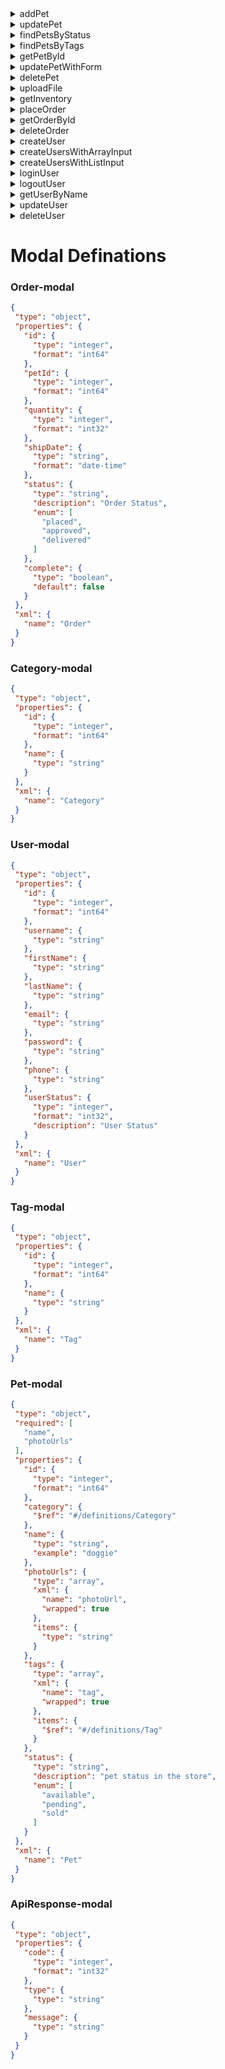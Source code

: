 
<details>

<summary>addPet</summary>

addPet
---
 **Example**

 ```js
 const  { data, error } = await Mysdk.addPet({
  /** Pet modal, description-Pet object that needs to be added to the store,required-true */
})
```
**Responses**

          
> Error 4XX
```json
{
  "405": {
    "description": "Invalid input"
  }
}
```

######  [Pet](###Pet-modal) 
</details>

<details>

<summary>updatePet</summary>

updatePet
---
 **Example**

 ```js
 const  { data, error } = await Mysdk.updatePet({
  /** Pet modal, description-Pet object that needs to be added to the store,required-true */
})
```
**Responses**

          
> Error 4XX
```json
{
  "400": {
    "description": "Invalid ID supplied"
  },
  "404": {
    "description": "Pet not found"
  },
  "405": {
    "description": "Validation exception"
  }
}
```

######  [Pet](###Pet-modal)  [Pet](###Pet-modal) 
</details>

<details>

<summary>findPetsByStatus</summary>

findPetsByStatus
---
 **Example**

 ```js
 const  { data, error } = await Mysdk.findPetsByStatus({
  _params: {
   status:array, /** description-Status values that need to be considered for filter,required-true,items-{"type"-"string","enum"-["available","pending","sold"],"default"-"available"},collectionFormat-multi */ 
  }
})
```
**Responses**

          
> Success 2XX
```json
{
  "200": {
    "description": "successful operation",
    "schema": {
      "type": "array",
      "items": {
        "$ref": "#/definitions/Pet"
      }
    }
  }
}
```

> Error 4XX
```json
{
  "400": {
    "description": "Invalid status value"
  }
}
```

######  [Pet](###Pet-modal)  [Pet](###Pet-modal)  [Pet](###Pet-modal) 
</details>

<details>

<summary>findPetsByTags</summary>

findPetsByTags
---
 **Example**

 ```js
 const  { data, error } = await Mysdk.findPetsByTags({
  _params: {
   tags:array, /** description-Tags to filter by,required-true,items-{"type"-"string"},collectionFormat-multi */ 
  }
})
```
**Responses**

          
> Success 2XX
```json
{
  "200": {
    "description": "successful operation",
    "schema": {
      "type": "array",
      "items": {
        "$ref": "#/definitions/Pet"
      }
    }
  }
}
```

> Error 4XX
```json
{
  "400": {
    "description": "Invalid tag value"
  }
}
```

######  [Pet](###Pet-modal)  [Pet](###Pet-modal)  [Pet](###Pet-modal)  [Pet](###Pet-modal) 
</details>

<details>

<summary>getPetById</summary>

getPetById
---
 **Example**

 ```js
 const  { data, error } = await Mysdk.getPetById({
  _pathParams: {
   petId:integer, /** description-ID of pet to return,required-true,format-int64 */ 
  }
})
```
**Responses**

          
> Success 2XX
```json
{
  "200": {
    "description": "successful operation",
    "schema": {
      "$ref": "#/definitions/Pet"
    }
  }
}
```

> Error 4XX
```json
{
  "400": {
    "description": "Invalid ID supplied"
  },
  "404": {
    "description": "Pet not found"
  }
}
```

######  [Pet](###Pet-modal)  [Pet](###Pet-modal)  [Pet](###Pet-modal)  [Pet](###Pet-modal)  [Pet](###Pet-modal) 
</details>

<details>

<summary>updatePetWithForm</summary>

updatePetWithForm
---
 **Example**

 ```js
 const  { data, error } = await Mysdk.updatePetWithForm({
 name:string, /** description-Updated name of the pet,required-false */
 status:string, /** description-Updated status of the pet,required-false */
  _pathParams: {
   petId:integer, /** description-ID of pet that needs to be updated,required-true,format-int64 */ 
  }
})
```
**Responses**

          
> Error 4XX
```json
{
  "405": {
    "description": "Invalid input"
  }
}
```

######  [Pet](###Pet-modal)  [Pet](###Pet-modal)  [Pet](###Pet-modal)  [Pet](###Pet-modal)  [Pet](###Pet-modal) 
</details>

<details>

<summary>deletePet</summary>

deletePet
---
 **Example**

 ```js
 const  { data, error } = await Mysdk.deletePet({
  _pathParams: {
   petId:integer, /** description-Pet id to delete,required-true,format-int64 */ 
  }
})
```
**Responses**

          
> Error 4XX
```json
{
  "400": {
    "description": "Invalid ID supplied"
  },
  "404": {
    "description": "Pet not found"
  }
}
```

######  [Pet](###Pet-modal)  [Pet](###Pet-modal)  [Pet](###Pet-modal)  [Pet](###Pet-modal)  [Pet](###Pet-modal) 
</details>

<details>

<summary>uploadFile</summary>

uploadFile
---
 **Example**

 ```js
 const  { data, error } = await Mysdk.uploadFile({
 additionalMetadata:string, /** description-Additional data to pass to server,required-false */
 file:file, /** description-file to upload,required-false */
  _pathParams: {
   petId:integer, /** description-ID of pet to update,required-true,format-int64 */ 
  }
})
```
**Responses**

          
> Success 2XX
```json
{
  "200": {
    "description": "successful operation",
    "schema": {
      "$ref": "#/definitions/ApiResponse"
    }
  }
}
```

######  [Pet](###Pet-modal)  [Pet](###Pet-modal)  [Pet](###Pet-modal)  [Pet](###Pet-modal)  [Pet](###Pet-modal)  [ApiResponse](###ApiResponse-modal) 
</details>

<details>

<summary>getInventory</summary>

getInventory
---
 **Example**

 ```js
 const  { data, error } = await Mysdk.getInventory({

})
```
**Responses**

          
> Success 2XX
```json
{
  "200": {
    "description": "successful operation",
    "schema": {
      "type": "object",
      "additionalProperties": {
        "type": "integer",
        "format": "int32"
      }
    }
  }
}
```

######  [Pet](###Pet-modal)  [Pet](###Pet-modal)  [Pet](###Pet-modal)  [Pet](###Pet-modal)  [Pet](###Pet-modal)  [ApiResponse](###ApiResponse-modal)  [undefined](###undefined-modal) 
</details>

<details>

<summary>placeOrder</summary>

placeOrder
---
 **Example**

 ```js
 const  { data, error } = await Mysdk.placeOrder({
  /** Order modal, description-order placed for purchasing the pet,required-true */
})
```
**Responses**

          
> Success 2XX
```json
{
  "200": {
    "description": "successful operation",
    "schema": {
      "$ref": "#/definitions/Order"
    }
  }
}
```

> Error 4XX
```json
{
  "400": {
    "description": "Invalid Order"
  }
}
```

######  [Pet](###Pet-modal)  [Pet](###Pet-modal)  [Order](###Order-modal)  [Pet](###Pet-modal)  [Pet](###Pet-modal)  [Pet](###Pet-modal)  [ApiResponse](###ApiResponse-modal)  [undefined](###undefined-modal)  [Order](###Order-modal) 
</details>

<details>

<summary>getOrderById</summary>

getOrderById
---
 **Example**

 ```js
 const  { data, error } = await Mysdk.getOrderById({
  _pathParams: {
   orderId:integer, /** description-ID of pet that needs to be fetched,required-true,maximum-10,minimum-1,format-int64 */ 
  }
})
```
**Responses**

          
> Success 2XX
```json
{
  "200": {
    "description": "successful operation",
    "schema": {
      "$ref": "#/definitions/Order"
    }
  }
}
```

> Error 4XX
```json
{
  "400": {
    "description": "Invalid ID supplied"
  },
  "404": {
    "description": "Order not found"
  }
}
```

######  [Pet](###Pet-modal)  [Pet](###Pet-modal)  [Order](###Order-modal)  [Pet](###Pet-modal)  [Pet](###Pet-modal)  [Pet](###Pet-modal)  [ApiResponse](###ApiResponse-modal)  [undefined](###undefined-modal)  [Order](###Order-modal)  [Order](###Order-modal) 
</details>

<details>

<summary>deleteOrder</summary>

deleteOrder
---
 **Example**

 ```js
 const  { data, error } = await Mysdk.deleteOrder({
  _pathParams: {
   orderId:integer, /** description-ID of the order that needs to be deleted,required-true,minimum-1,format-int64 */ 
  }
})
```
**Responses**

          
> Error 4XX
```json
{
  "400": {
    "description": "Invalid ID supplied"
  },
  "404": {
    "description": "Order not found"
  }
}
```

######  [Pet](###Pet-modal)  [Pet](###Pet-modal)  [Order](###Order-modal)  [Pet](###Pet-modal)  [Pet](###Pet-modal)  [Pet](###Pet-modal)  [ApiResponse](###ApiResponse-modal)  [undefined](###undefined-modal)  [Order](###Order-modal)  [Order](###Order-modal) 
</details>

<details>

<summary>createUser</summary>

createUser
---
 **Example**

 ```js
 const  { data, error } = await Mysdk.createUser({
  /** User modal, description-Created user object,required-true */
})
```
**Responses**

          
> Default
```json
{
  "default": {
    "description": "successful operation"
  }
}
```

######  [Pet](###Pet-modal)  [Pet](###Pet-modal)  [Order](###Order-modal)  [User](###User-modal)  [Pet](###Pet-modal)  [Pet](###Pet-modal)  [Pet](###Pet-modal)  [ApiResponse](###ApiResponse-modal)  [undefined](###undefined-modal)  [Order](###Order-modal)  [Order](###Order-modal) 
</details>

<details>

<summary>createUsersWithArrayInput</summary>

createUsersWithArrayInput
---
 **Example**

 ```js
 const  { data, error } = await Mysdk.createUsersWithArrayInput({
  /** User modal,type - array, description-List of user object,required-true */
})
```
**Responses**

          
> Default
```json
{
  "default": {
    "description": "successful operation"
  }
}
```

######  [Pet](###Pet-modal)  [Pet](###Pet-modal)  [Order](###Order-modal)  [User](###User-modal)  [User](###User-modal)  [Pet](###Pet-modal)  [Pet](###Pet-modal)  [Pet](###Pet-modal)  [ApiResponse](###ApiResponse-modal)  [undefined](###undefined-modal)  [Order](###Order-modal)  [Order](###Order-modal) 
</details>

<details>

<summary>createUsersWithListInput</summary>

createUsersWithListInput
---
 **Example**

 ```js
 const  { data, error } = await Mysdk.createUsersWithListInput({
  /** User modal,type - array, description-List of user object,required-true */
})
```
**Responses**

          
> Default
```json
{
  "default": {
    "description": "successful operation"
  }
}
```

######  [Pet](###Pet-modal)  [Pet](###Pet-modal)  [Order](###Order-modal)  [User](###User-modal)  [User](###User-modal)  [User](###User-modal)  [Pet](###Pet-modal)  [Pet](###Pet-modal)  [Pet](###Pet-modal)  [ApiResponse](###ApiResponse-modal)  [undefined](###undefined-modal)  [Order](###Order-modal)  [Order](###Order-modal) 
</details>

<details>

<summary>loginUser</summary>

loginUser
---
 **Example**

 ```js
 const  { data, error } = await Mysdk.loginUser({
  _params: {
   username:string, /** description-The user name for login,required-true */ 
   password:string, /** description-The password for login in clear text,required-true */ 
  }
})
```
**Responses**

          
> Success 2XX
```json
{
  "200": {
    "description": "successful operation",
    "schema": {
      "type": "string"
    },
    "headers": {
      "X-Rate-Limit": {
        "type": "integer",
        "format": "int32",
        "description": "calls per hour allowed by the user"
      },
      "X-Expires-After": {
        "type": "string",
        "format": "date-time",
        "description": "date in UTC when token expires"
      }
    }
  }
}
```

> Error 4XX
```json
{
  "400": {
    "description": "Invalid username/password supplied"
  }
}
```

######  [Pet](###Pet-modal)  [Pet](###Pet-modal)  [Order](###Order-modal)  [User](###User-modal)  [User](###User-modal)  [User](###User-modal)  [Pet](###Pet-modal)  [Pet](###Pet-modal)  [Pet](###Pet-modal)  [ApiResponse](###ApiResponse-modal)  [undefined](###undefined-modal)  [Order](###Order-modal)  [Order](###Order-modal)  [undefined](###undefined-modal) 
</details>

<details>

<summary>logoutUser</summary>

logoutUser
---
 **Example**

 ```js
 const  { data, error } = await Mysdk.logoutUser({

})
```
**Responses**

          
> Default
```json
{
  "default": {
    "description": "successful operation"
  }
}
```

######  [Pet](###Pet-modal)  [Pet](###Pet-modal)  [Order](###Order-modal)  [User](###User-modal)  [User](###User-modal)  [User](###User-modal)  [Pet](###Pet-modal)  [Pet](###Pet-modal)  [Pet](###Pet-modal)  [ApiResponse](###ApiResponse-modal)  [undefined](###undefined-modal)  [Order](###Order-modal)  [Order](###Order-modal)  [undefined](###undefined-modal) 
</details>

<details>

<summary>getUserByName</summary>

getUserByName
---
 **Example**

 ```js
 const  { data, error } = await Mysdk.getUserByName({
  _pathParams: {
   username:string, /** description-The name that needs to be fetched. Use user1 for testing. ,required-true */ 
  }
})
```
**Responses**

          
> Success 2XX
```json
{
  "200": {
    "description": "successful operation",
    "schema": {
      "$ref": "#/definitions/User"
    }
  }
}
```

> Error 4XX
```json
{
  "400": {
    "description": "Invalid username supplied"
  },
  "404": {
    "description": "User not found"
  }
}
```

######  [Pet](###Pet-modal)  [Pet](###Pet-modal)  [Order](###Order-modal)  [User](###User-modal)  [User](###User-modal)  [User](###User-modal)  [Pet](###Pet-modal)  [Pet](###Pet-modal)  [Pet](###Pet-modal)  [ApiResponse](###ApiResponse-modal)  [undefined](###undefined-modal)  [Order](###Order-modal)  [Order](###Order-modal)  [undefined](###undefined-modal)  [User](###User-modal) 
</details>

<details>

<summary>updateUser</summary>

updateUser
---
 **Example**

 ```js
 const  { data, error } = await Mysdk.updateUser({
  /** User modal, description-Updated user object,required-true */  _pathParams: {
   username:string, /** description-name that need to be updated,required-true */ 
  }
})
```
**Responses**

          
> Error 4XX
```json
{
  "400": {
    "description": "Invalid user supplied"
  },
  "404": {
    "description": "User not found"
  }
}
```

######  [Pet](###Pet-modal)  [Pet](###Pet-modal)  [Order](###Order-modal)  [User](###User-modal)  [User](###User-modal)  [User](###User-modal)  [User](###User-modal)  [Pet](###Pet-modal)  [Pet](###Pet-modal)  [Pet](###Pet-modal)  [ApiResponse](###ApiResponse-modal)  [undefined](###undefined-modal)  [Order](###Order-modal)  [Order](###Order-modal)  [undefined](###undefined-modal)  [User](###User-modal) 
</details>

<details>

<summary>deleteUser</summary>

deleteUser
---
 **Example**

 ```js
 const  { data, error } = await Mysdk.deleteUser({
  _pathParams: {
   username:string, /** description-The name that needs to be deleted,required-true */ 
  }
})
```
**Responses**

          
> Error 4XX
```json
{
  "400": {
    "description": "Invalid username supplied"
  },
  "404": {
    "description": "User not found"
  }
}
```

######  [Pet](###Pet-modal)  [Pet](###Pet-modal)  [Order](###Order-modal)  [User](###User-modal)  [User](###User-modal)  [User](###User-modal)  [User](###User-modal)  [Pet](###Pet-modal)  [Pet](###Pet-modal)  [Pet](###Pet-modal)  [ApiResponse](###ApiResponse-modal)  [undefined](###undefined-modal)  [Order](###Order-modal)  [Order](###Order-modal)  [undefined](###undefined-modal)  [User](###User-modal) 
</details>

# Modal Definations

 ### Order-modal
 ```json
{
  "type": "object",
  "properties": {
    "id": {
      "type": "integer",
      "format": "int64"
    },
    "petId": {
      "type": "integer",
      "format": "int64"
    },
    "quantity": {
      "type": "integer",
      "format": "int32"
    },
    "shipDate": {
      "type": "string",
      "format": "date-time"
    },
    "status": {
      "type": "string",
      "description": "Order Status",
      "enum": [
        "placed",
        "approved",
        "delivered"
      ]
    },
    "complete": {
      "type": "boolean",
      "default": false
    }
  },
  "xml": {
    "name": "Order"
  }
}
```

 ### Category-modal
 ```json
{
  "type": "object",
  "properties": {
    "id": {
      "type": "integer",
      "format": "int64"
    },
    "name": {
      "type": "string"
    }
  },
  "xml": {
    "name": "Category"
  }
}
```

 ### User-modal
 ```json
{
  "type": "object",
  "properties": {
    "id": {
      "type": "integer",
      "format": "int64"
    },
    "username": {
      "type": "string"
    },
    "firstName": {
      "type": "string"
    },
    "lastName": {
      "type": "string"
    },
    "email": {
      "type": "string"
    },
    "password": {
      "type": "string"
    },
    "phone": {
      "type": "string"
    },
    "userStatus": {
      "type": "integer",
      "format": "int32",
      "description": "User Status"
    }
  },
  "xml": {
    "name": "User"
  }
}
```

 ### Tag-modal
 ```json
{
  "type": "object",
  "properties": {
    "id": {
      "type": "integer",
      "format": "int64"
    },
    "name": {
      "type": "string"
    }
  },
  "xml": {
    "name": "Tag"
  }
}
```

 ### Pet-modal
 ```json
{
  "type": "object",
  "required": [
    "name",
    "photoUrls"
  ],
  "properties": {
    "id": {
      "type": "integer",
      "format": "int64"
    },
    "category": {
      "$ref": "#/definitions/Category"
    },
    "name": {
      "type": "string",
      "example": "doggie"
    },
    "photoUrls": {
      "type": "array",
      "xml": {
        "name": "photoUrl",
        "wrapped": true
      },
      "items": {
        "type": "string"
      }
    },
    "tags": {
      "type": "array",
      "xml": {
        "name": "tag",
        "wrapped": true
      },
      "items": {
        "$ref": "#/definitions/Tag"
      }
    },
    "status": {
      "type": "string",
      "description": "pet status in the store",
      "enum": [
        "available",
        "pending",
        "sold"
      ]
    }
  },
  "xml": {
    "name": "Pet"
  }
}
```

 ### ApiResponse-modal
 ```json
{
  "type": "object",
  "properties": {
    "code": {
      "type": "integer",
      "format": "int32"
    },
    "type": {
      "type": "string"
    },
    "message": {
      "type": "string"
    }
  }
}
```

